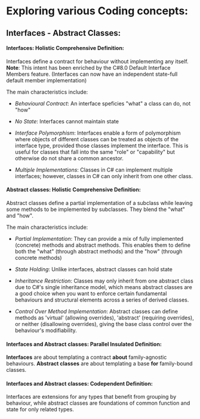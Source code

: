 # Exploring various Coding concepts:

## Interfaces - Abstract Classes:

#### Interfaces: Holistic Comprehensive Definition:

Interfaces define a contract for behaviour without implementing any itself.
**Note**: This intent has been enriched by the C#8.0 Default Interface Members feature.
(Interfaces can now have an independent state-full default member implementation)

The main characteristics include:

- *Behavioural Contract*: An interface speficies "what" a class can do, not "how"

- *No State*: Interfaces cannot maintain state

- *Interface Polymorphism*: Interfaces enable a form of polymorphism where objects of different classes can be treated as objects of the interface type, provided those classes implement the interface. This is useful for classes that fall into the same "role" or "capability" but otherwise do not share a common ancestor.

- *Multiple Implementations*: Classes in C# can implement multiple interfaces; however, classes in C# can only inherit from one other class.

#### Abstract classes: Holistic Comprehensive Definition:

Abstract classes define a partial implementation of a subclass while leaving some methods to be implemented by subclasses. They blend the "what" and "how".

The main characteristics include:

- *Partial Implementation*: They can provide a mix of fully implemented (concrete) methods and abstract methods. This enables them to define both the "what" (through abstract methods) and the "how" (through concrete methods)

- *State Holding*: Unlike interfaces, abstract classes can hold state

- *Inheritance Restriction*: Classes may only inherit from one abstract class due to C#'s single inheritance model, which means abstract classes are a good choice when you want to enforce certain fundamental behaviours and structural elements across a series of derived classes.

- *Control Over Method Implementation*: Abstract classes can define methods as 'virtual' (allowing overrides), 'abstract' (requiring overrides), or neither (disallowing overrides), giving the base class control over the behaviour's modifiability.

#### Interfaces and Abstract classes: Parallel Insulated Definition:

**Interfaces** are about templating a contract **about** family-agnostic behaviours.
**Abstract classes** are about templating a base **for** family-bound classes.

#### Interfaces and Abstract classes: Codependent Definition:

Interfaces are extensions for any types that benefit from grouping by behaviour, while
abstract classes are foundations of common function and state for only related types.
